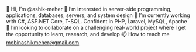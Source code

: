 👋 Hi, I’m @ashik-meher
👀 I’m interested in server-side programming, applications, databases, servers, and system design
🌱 I’m currently working with C#, ASP.NET Core, T-SQL. Confident in PHP, Laravel, MySQL, Apache
💞️ I’m looking to collaborate on a challenging real-world project where I get the opportunity to learn, research, and develop 
📫 How to reach me mobinashikmeher@gmail.com

